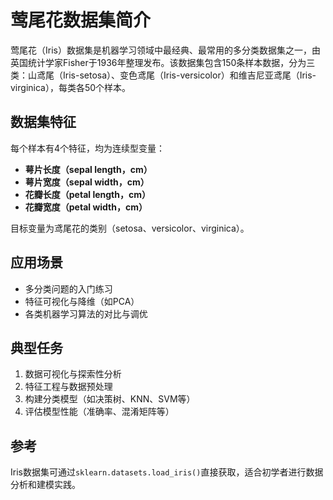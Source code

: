 # 莺尾花数据集简介

莺尾花（Iris）数据集是机器学习领域中最经典、最常用的多分类数据集之一，由英国统计学家Fisher于1936年整理发布。该数据集包含150条样本数据，分为三类：山鸢尾（Iris-setosa）、变色鸢尾（Iris-versicolor）和维吉尼亚鸢尾（Iris-virginica），每类各50个样本。

## 数据集特征

每个样本有4个特征，均为连续型变量：

- **萼片长度（sepal length，cm）**
- **萼片宽度（sepal width，cm）**
- **花瓣长度（petal length，cm）**
- **花瓣宽度（petal width，cm）**

目标变量为鸢尾花的类别（setosa、versicolor、virginica）。

## 应用场景

- 多分类问题的入门练习
- 特征可视化与降维（如PCA）
- 各类机器学习算法的对比与调优

## 典型任务

1. 数据可视化与探索性分析
2. 特征工程与数据预处理
3. 构建分类模型（如决策树、KNN、SVM等）
4. 评估模型性能（准确率、混淆矩阵等）

## 参考

Iris数据集可通过`sklearn.datasets.load_iris()`直接获取，适合初学者进行数据分析和建模实践。